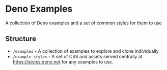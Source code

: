 # Deno Examples

A collection of Deno examples and a set of common styles for them to use

## Structure

- `/examples` - A collection of examples to explore and clone individually
- `/example-styles` - A set of CSS and assets served centrally at https://styles.deno.net for any examples to use.
